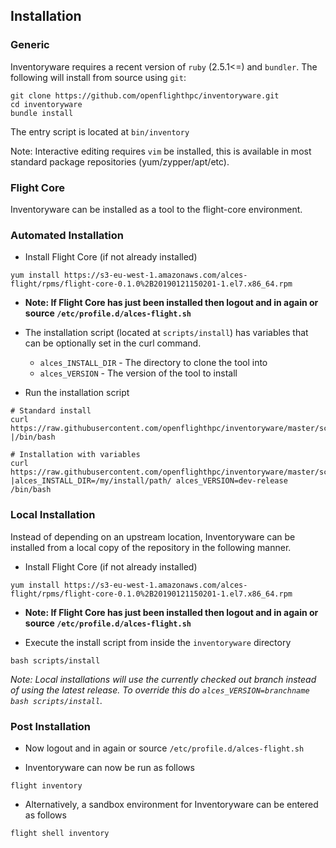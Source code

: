 ## Installation

### Generic

Inventoryware requires a recent version of `ruby` (2.5.1<=) and `bundler`.
The following will install from source using `git`:
```
git clone https://github.com/openflighthpc/inventoryware.git
cd inventoryware
bundle install
```

The entry script is located at `bin/inventory`

Note: Interactive editing requires `vim` be installed, this is available in most standard package repositories (yum/zypper/apt/etc).

### Flight Core

Inventoryware can be installed as a tool to the flight-core environment.

### Automated Installation

- Install Flight Core (if not already installed)

```
yum install https://s3-eu-west-1.amazonaws.com/alces-flight/rpms/flight-core-0.1.0%2B20190121150201-1.el7.x86_64.rpm
```

- **Note: If Flight Core has just been installed then logout and in again or source `/etc/profile.d/alces-flight.sh`**

- The installation script (located at `scripts/install`) has variables that can be optionally set in the curl command.
    - `alces_INSTALL_DIR` - The directory to clone the tool into
    - `alces_VERSION` - The version of the tool to install

- Run the installation script

```
# Standard install
curl https://raw.githubusercontent.com/openflighthpc/inventoryware/master/scripts/install |/bin/bash

# Installation with variables
curl https://raw.githubusercontent.com/openflighthpc/inventoryware/master/scripts/install |alces_INSTALL_DIR=/my/install/path/ alces_VERSION=dev-release /bin/bash
```

### Local Installation

Instead of depending on an upstream location, Inventoryware can be installed from a local copy of the repository in the following manner.

- Install Flight Core (if not already installed)

```
yum install https://s3-eu-west-1.amazonaws.com/alces-flight/rpms/flight-core-0.1.0%2B20190121150201-1.el7.x86_64.rpm
```

- **Note: If Flight Core has just been installed then logout and in again or source `/etc/profile.d/alces-flight.sh`**

- Execute the install script from inside the `inventoryware` directory

```
bash scripts/install
```

*Note: Local installations will use the currently checked out branch instead of using the latest release. To override this do `alces_VERSION=branchname bash scripts/install`.*

### Post Installation

- Now logout and in again or source `/etc/profile.d/alces-flight.sh`

- Inventoryware can now be run as follows

```
flight inventory
```

- Alternatively, a sandbox environment for Inventoryware can be entered as follows

```
flight shell inventory
```


